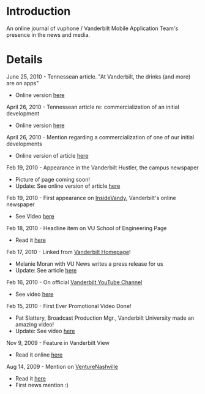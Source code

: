 # Introduction #

An online journal of vuphone / Vanderbilt Mobile Application Team's presence in the news and media.


# Details #

June 25, 2010 - Tennessean article. "At Vanderbilt, the drinks (and more) are on apps"
  * Online version [here](http://www.tennessean.com/article/20100625/NEWS04/6250322/At+Vanderbilt++the+drinks+(and+more)+are+on+apps)

April 26, 2010 - Tennessean article re: commercialization of an initial development
  * Online version [here](http://www.tennessean.com/article/20100426/COLUMNIST0305/4260324/Venture-capital-firms-think-small-to-help-startups)

April 26, 2010 - Mention regarding a commercialization of one of our initial developments
  * Online version of article [here](http://www.tennessean.com/article/20100426/COLUMNIST0305/4260324/2047/business)

Feb 19, 2010 - Appearance in the Vanderbilt Hustler, the campus newspaper
  * Picture of page coming soon!
  * Update: See online version of article [here](http://www.insidevandy.com/drupal/node/13033)

Feb 19, 2010 - First appearance on [InsideVandy](http://www.insidevandy.com/), Vanderbilt's online newspaper
  * See Video [here](http://www.insidevandy.com/drupal/node/13042)

Feb 18, 2010 - Headline item on VU School of Engineering Page
  * Read it [here](http://frontweb.vuse.vanderbilt.edu/vuse_web/news/releases2010/iPhone.htm)

Feb 17, 2010 - Linked from [Vanderbilt Homepage](http://www.vanderbilt.edu)!
  * Melanie Moran with VU News writes a press release for us
  * Update: See article [here](http://sitemason.vanderbilt.edu/news/releases/2010/02/17/vanderbilt-students-launch-new-apps-for-iphone-android.107329)

Feb 16, 2010 - On official [Vanderbilt YouTube Channel](http://www.youtube.com/vanderbilt)
  * See video [here](http://www.youtube.com/watch?v=y3U-mOUQgKo)

Feb 15, 2010 - First Ever Promotional Video Done!
  * Pat Slattery, Broadcast Production Mgr., Vanderbilt University made an amazing video!
  * Update: See video [here](http://www.youtube.com/watch?v=y3U-mOUQgKo)

Nov 9, 2009 - Feature in Vanderbilt View
  * Read it online [here](http://sitemason.vanderbilt.edu/vanderbiltview/articles/2009/11/01/application-inspiration.95456)

Aug 14, 2009 - Mention on [VentureNashville](http://www.venturenashville.com/)
  * Read it [here](http://www.venturenashville.com/smart-tech-ventures-spawned-by-vu-student-entrepreneurs-cms-324)
  * First news mention :)